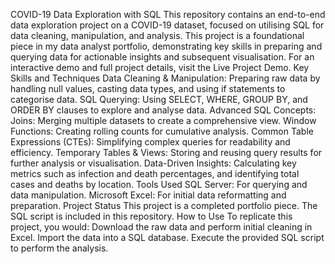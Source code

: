 COVID-19 Data Exploration with SQL
This repository contains an end-to-end data exploration project on a COVID-19 dataset, focused on utilising SQL for data cleaning, manipulation, and analysis. This project is a foundational piece in my data analyst portfolio, demonstrating key skills in preparing and querying data for actionable insights and subsequent visualisation.
For an interactive demo and full project details, visit the Live Project Demo.
Key Skills and Techniques
Data Cleaning & Manipulation: Preparing raw data by handling null values, casting data types, and using if statements to categorise data.
SQL Querying: Using SELECT, WHERE, GROUP BY, and ORDER BY clauses to explore and analyse data.
Advanced SQL Concepts:
Joins: Merging multiple datasets to create a comprehensive view.
Window Functions: Creating rolling counts for cumulative analysis.
Common Table Expressions (CTEs): Simplifying complex queries for readability and efficiency.
Temporary Tables & Views: Storing and reusing query results for further analysis or visualisation.
Data-Driven Insights: Calculating key metrics such as infection and death percentages, and identifying total cases and deaths by location.
Tools Used
SQL Server: For querying and data manipulation.
Microsoft Excel: For initial data reformatting and preparation.
Project Status
This project is a completed portfolio piece. The SQL script is included in this repository.
How to Use
To replicate this project, you would:
Download the raw data and perform initial cleaning in Excel.
Import the data into a SQL database.
Execute the provided SQL script to perform the analysis.
